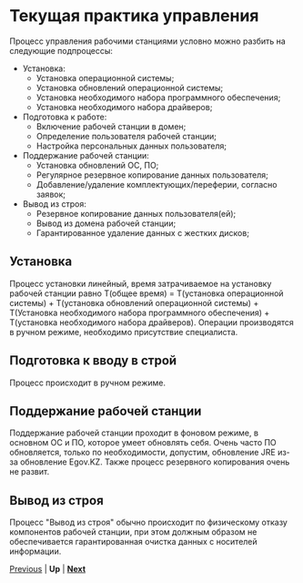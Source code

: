 # Текущая практика управления

Процесс управления рабочими станциями условно можно разбить на следующие подпроцессы:

* Установка:
  + Установка операционной системы;
  + Установка обновлений операционной системы;
  + Установка необходимого набора программного обеспечения;
  + Установка необходимого набора драйверов;
* Подготовка к работе:
  + Включение рабочей станции в домен;
  + Определение пользователя рабочей станции;
  + Настройка персональных данных пользователя;
* Поддержание рабочей станции:
  + Установка обновлений ОС, ПО;
  + Регулярное резервное копирование данных пользователя;
  + Добавление/удаление комплектующих/переферии, согласно заявок;
* Вывод из строя:
  + Резервное копирование данных пользователя(ей);
  + Вывод из домена рабочей станции;
  + Гарантированное удаление данных с жестких дисков;


## Установка

Процесс установки линейный, время затрачиваемое на установку рабочей станции равно 
Т(общее время) = Т(установка операционной системы) + Т(установка обновлений операционной системы) + Т(Установка необходимого набора программного обеспечения) + Т(установка необходимого набора драйверов). Операции производятся в ручном режиме, необходимо присутствие специалиста.

## Подготовка к вводу в строй

Процесс происходит в ручном режиме.

## Поддержание рабочей станции

Поддержание рабочей станции проходит в фоновом режиме, в основном ОС и ПО, которое умеет обновлять себя. Очень часто ПО обновляется, только по необходимости, допустим, обновление JRE из-за обновление Egov.KZ. Также процесс резервного копирования очень не развит. 

## Вывод из строя

Процесс "Вывод из строя" обычно происходит по физическому отказу компонентов рабочей станции, при этом должным образом не обеспечивается гарантированная очистка данных с носителей информации.



[Previous](./objectives.markdown) | **Up** | **[Next](./currentpracticeproandcontra.markdown)**